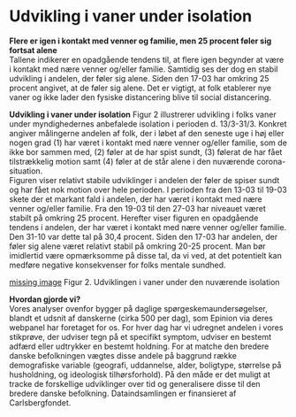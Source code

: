 # Udvikling i vaner under isolation

__Flere er igen i kontakt med venner og familie, men 25 procent føler sig fortsat alene__  
Tallene indikerer en opadgående tendens til, at flere igen begynder at være i kontakt med nære venner og/eller familie. Samtidig ses der dog en stabil udvikling i andelen, der føler sig alene. Siden den 17-03 har omkring 25 procent angivet, at de føler sig alene. Det er vigtigt, at folk etablerer nye vaner og ikke lader den fysiske distancering blive til social distancering.


__Udvikling i vaner under isolation__
Figur 2 illustrerer udvikling i folks vaner under myndighedernes anbefalede isolation i perioden d. 13/3-31/3. Konkret angiver målingerne andelen af folk, der i løbet af den seneste uge i høj eller nogen grad (1) har været i kontakt med nære venner og/eller familie, som de ikke bor sammen med, (2) føler at de har spist sundt, (3) følerat de har fået tilstrækkelig motion samt (4) føler at de står alene i den nuværende corona-situation.  
Figuren viser relativt stabile udviklinger i andelen der føler de spiser sundt og har fået nok motion over hele perioden. I perioden fra den 13-03 til 19-03 skete der et markant fald i andelen, der har været i kontakt med nære venner og/eller familie. Fra den 19-03 til den 27-03 har niveauet været stabilt på omkring 25 procent. Herefter viser figuren en opadgående tendens i andelen, der har været i kontakt med nære venner og/eller familie. Den 31-10 var dette tal på 30,4 procent. Siden den 17-03 har andelen, der føler sig alene været relativt stabil på omkring 20-25 procent. Man bør imidlertid være opmærksomme på disse tal, da vi ved, at det potentielt kan medføre negative konsekvenser for folks mentale sundhed. 


[missing image](https://raw.githubusercontent.com/centre-for-humanities-computing/HOPE_website_content/master/images/Picture2.png) Figur 2. Udviklingen i vaner under den nuværende isolation


__Hvordan gjorde vi?__  
Vores analyser ovenfor bygger på daglige spørgeskemaundersøgelser, blandt et udsnit af danskerne (cirka 500 per dag), som Epinion via deres webpanel har foretaget for os. For hver dag har vi udregnet andelen i vores stikprøve, der udviser tegn på et specifikt symptom, udviser en bestemt adfærd eller udtrykker en bestemt holdning. For at matche den bredere danske befolkningen vægtes disse andele på baggrund række demografiske variable (geografi, uddannelse, alder, boligtype, størrelse på husholdning, og ideologisk tilhørsforhold). På den måde er det muligt at tracke de forskellige udviklinger over tid og generalisere disse til den bredere danske befolkning. Dataindsamlingen er finansieret af Carlsbergfondet.
